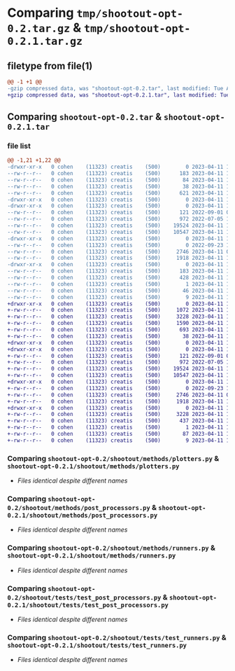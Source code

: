 # Comparing `tmp/shootout-opt-0.2.tar.gz` & `tmp/shootout-opt-0.2.1.tar.gz`

## filetype from file(1)

```diff
@@ -1 +1 @@
-gzip compressed data, was "shootout-opt-0.2.tar", last modified: Tue Apr 11 14:21:25 2023, max compression
+gzip compressed data, was "shootout-opt-0.2.1.tar", last modified: Tue Apr 11 14:43:59 2023, max compression
```

## Comparing `shootout-opt-0.2.tar` & `shootout-opt-0.2.1.tar`

### file list

```diff
@@ -1,21 +1,22 @@
-drwxr-xr-x   0 cohen    (11323) creatis    (500)        0 2023-04-11 14:21:25.770358 shootout-opt-0.2/
--rw-r--r--   0 cohen    (11323) creatis    (500)      183 2023-04-11 14:21:25.769358 shootout-opt-0.2/PKG-INFO
--rw-r--r--   0 cohen    (11323) creatis    (500)       84 2023-04-11 13:15:29.000000 shootout-opt-0.2/pyproject.toml
--rw-r--r--   0 cohen    (11323) creatis    (500)       38 2023-04-11 14:21:25.770358 shootout-opt-0.2/setup.cfg
--rw-r--r--   0 cohen    (11323) creatis    (500)      621 2023-04-11 14:18:12.000000 shootout-opt-0.2/setup.py
-drwxr-xr-x   0 cohen    (11323) creatis    (500)        0 2023-04-11 14:21:25.766358 shootout-opt-0.2/shootout/
-drwxr-xr-x   0 cohen    (11323) creatis    (500)        0 2023-04-11 14:21:25.767358 shootout-opt-0.2/shootout/methods/
--rw-r--r--   0 cohen    (11323) creatis    (500)      121 2022-09-01 08:14:10.000000 shootout-opt-0.2/shootout/methods/pipeplines.py
--rw-r--r--   0 cohen    (11323) creatis    (500)      972 2022-07-05 13:34:55.000000 shootout-opt-0.2/shootout/methods/plotters.py
--rw-r--r--   0 cohen    (11323) creatis    (500)    19524 2023-04-11 12:08:25.000000 shootout-opt-0.2/shootout/methods/post_processors.py
--rw-r--r--   0 cohen    (11323) creatis    (500)    10547 2023-04-11 12:08:25.000000 shootout-opt-0.2/shootout/methods/runners.py
-drwxr-xr-x   0 cohen    (11323) creatis    (500)        0 2023-04-11 14:21:25.768358 shootout-opt-0.2/shootout/tests/
--rw-r--r--   0 cohen    (11323) creatis    (500)        0 2022-09-23 13:27:36.000000 shootout-opt-0.2/shootout/tests/test_plotters.py
--rw-r--r--   0 cohen    (11323) creatis    (500)     2746 2023-04-11 09:42:06.000000 shootout-opt-0.2/shootout/tests/test_post_processors.py
--rw-r--r--   0 cohen    (11323) creatis    (500)     1918 2023-04-11 12:08:25.000000 shootout-opt-0.2/shootout/tests/test_runners.py
-drwxr-xr-x   0 cohen    (11323) creatis    (500)        0 2023-04-11 14:21:25.769358 shootout-opt-0.2/shootout_opt.egg-info/
--rw-r--r--   0 cohen    (11323) creatis    (500)      183 2023-04-11 14:21:25.000000 shootout-opt-0.2/shootout_opt.egg-info/PKG-INFO
--rw-r--r--   0 cohen    (11323) creatis    (500)      428 2023-04-11 14:21:25.000000 shootout-opt-0.2/shootout_opt.egg-info/SOURCES.txt
--rw-r--r--   0 cohen    (11323) creatis    (500)        1 2023-04-11 14:21:25.000000 shootout-opt-0.2/shootout_opt.egg-info/dependency_links.txt
--rw-r--r--   0 cohen    (11323) creatis    (500)       46 2023-04-11 14:21:25.000000 shootout-opt-0.2/shootout_opt.egg-info/requires.txt
--rw-r--r--   0 cohen    (11323) creatis    (500)        9 2023-04-11 14:21:25.000000 shootout-opt-0.2/shootout_opt.egg-info/top_level.txt
+drwxr-xr-x   0 cohen    (11323) creatis    (500)        0 2023-04-11 14:43:59.765065 shootout-opt-0.2.1/
+-rw-r--r--   0 cohen    (11323) creatis    (500)     1072 2023-04-11 14:42:58.000000 shootout-opt-0.2.1/LICENSE
+-rw-r--r--   0 cohen    (11323) creatis    (500)     3228 2023-04-11 14:43:59.764065 shootout-opt-0.2.1/PKG-INFO
+-rw-r--r--   0 cohen    (11323) creatis    (500)     1590 2023-04-11 12:06:25.000000 shootout-opt-0.2.1/README.md
+-rw-r--r--   0 cohen    (11323) creatis    (500)      693 2023-04-11 14:43:47.000000 shootout-opt-0.2.1/pyproject.toml
+-rw-r--r--   0 cohen    (11323) creatis    (500)       38 2023-04-11 14:43:59.765065 shootout-opt-0.2.1/setup.cfg
+drwxr-xr-x   0 cohen    (11323) creatis    (500)        0 2023-04-11 14:43:59.761065 shootout-opt-0.2.1/shootout/
+drwxr-xr-x   0 cohen    (11323) creatis    (500)        0 2023-04-11 14:43:59.762065 shootout-opt-0.2.1/shootout/methods/
+-rw-r--r--   0 cohen    (11323) creatis    (500)      121 2022-09-01 08:14:10.000000 shootout-opt-0.2.1/shootout/methods/pipeplines.py
+-rw-r--r--   0 cohen    (11323) creatis    (500)      972 2022-07-05 13:34:55.000000 shootout-opt-0.2.1/shootout/methods/plotters.py
+-rw-r--r--   0 cohen    (11323) creatis    (500)    19524 2023-04-11 12:08:25.000000 shootout-opt-0.2.1/shootout/methods/post_processors.py
+-rw-r--r--   0 cohen    (11323) creatis    (500)    10547 2023-04-11 12:08:25.000000 shootout-opt-0.2.1/shootout/methods/runners.py
+drwxr-xr-x   0 cohen    (11323) creatis    (500)        0 2023-04-11 14:43:59.763065 shootout-opt-0.2.1/shootout/tests/
+-rw-r--r--   0 cohen    (11323) creatis    (500)        0 2022-09-23 13:27:36.000000 shootout-opt-0.2.1/shootout/tests/test_plotters.py
+-rw-r--r--   0 cohen    (11323) creatis    (500)     2746 2023-04-11 09:42:06.000000 shootout-opt-0.2.1/shootout/tests/test_post_processors.py
+-rw-r--r--   0 cohen    (11323) creatis    (500)     1918 2023-04-11 12:08:25.000000 shootout-opt-0.2.1/shootout/tests/test_runners.py
+drwxr-xr-x   0 cohen    (11323) creatis    (500)        0 2023-04-11 14:43:59.764065 shootout-opt-0.2.1/shootout_opt.egg-info/
+-rw-r--r--   0 cohen    (11323) creatis    (500)     3228 2023-04-11 14:43:59.000000 shootout-opt-0.2.1/shootout_opt.egg-info/PKG-INFO
+-rw-r--r--   0 cohen    (11323) creatis    (500)      437 2023-04-11 14:43:59.000000 shootout-opt-0.2.1/shootout_opt.egg-info/SOURCES.txt
+-rw-r--r--   0 cohen    (11323) creatis    (500)        1 2023-04-11 14:43:59.000000 shootout-opt-0.2.1/shootout_opt.egg-info/dependency_links.txt
+-rw-r--r--   0 cohen    (11323) creatis    (500)       87 2023-04-11 14:43:59.000000 shootout-opt-0.2.1/shootout_opt.egg-info/requires.txt
+-rw-r--r--   0 cohen    (11323) creatis    (500)        9 2023-04-11 14:43:59.000000 shootout-opt-0.2.1/shootout_opt.egg-info/top_level.txt
```

### Comparing `shootout-opt-0.2/shootout/methods/plotters.py` & `shootout-opt-0.2.1/shootout/methods/plotters.py`

 * *Files identical despite different names*

### Comparing `shootout-opt-0.2/shootout/methods/post_processors.py` & `shootout-opt-0.2.1/shootout/methods/post_processors.py`

 * *Files identical despite different names*

### Comparing `shootout-opt-0.2/shootout/methods/runners.py` & `shootout-opt-0.2.1/shootout/methods/runners.py`

 * *Files identical despite different names*

### Comparing `shootout-opt-0.2/shootout/tests/test_post_processors.py` & `shootout-opt-0.2.1/shootout/tests/test_post_processors.py`

 * *Files identical despite different names*

### Comparing `shootout-opt-0.2/shootout/tests/test_runners.py` & `shootout-opt-0.2.1/shootout/tests/test_runners.py`

 * *Files identical despite different names*

